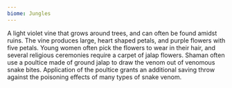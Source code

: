 ```yaml
---
biome: Jungles
---
```

A light violet vine that grows around trees, and can often be found amidst ruins. The vine produces large, heart shaped petals, and purple flowers with five petals. Young women often pick the flowers to wear in their hair, and several religious ceremonies require a carpet of jalap flowers. Shaman often use a poultice made of ground jalap to draw the venom out of venomous snake bites. Application of the poultice grants an additional saving throw against the poisoning effects of many types of snake venom. 

